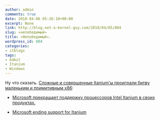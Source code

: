 ```yaml
---
author: admin
comments: true
date: 2010-04-06 05:26:10+00:00
excerpt: None
link: http://blog.not-a-kernel-guy.com/2010/04/05/804
slug: «непобедимый»
title: «Непобедимый».
wordpress_id: 804
categories:
- itblogs
tags:
- 64bit
- Itanium
- Windows
---
```


Ну что сказать. [Сложные и совершенные Itanium'ы проиграли битву маленьким и примитивным x86](http://lib.rus.ec/b/32469/read):

  * [Microsoft прекращает поддержку процессоров Intel Itanium в своих продуктах.](http://habrahabr.ru/blogs/microsoft/90071/)

  * [Microsoft ending support for Itanium](http://www.computerworld.com/s/article/9174798/Microsoft_ending_support_for_Itanium)
